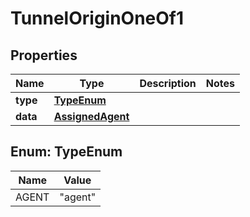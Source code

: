 

# TunnelOriginOneOf1


## Properties

| Name | Type | Description | Notes |
|------------ | ------------- | ------------- | -------------|
|**type** | [**TypeEnum**](#TypeEnum) |  |  |
|**data** | [**AssignedAgent**](AssignedAgent.md) |  |  |



## Enum: TypeEnum

| Name | Value |
|---- | -----|
| AGENT | &quot;agent&quot; |



